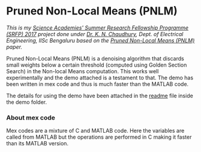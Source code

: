# Pruned Non-Local Means (PNLM)
*This is my [Science Academies' Summer Research Fellowship Programme (SRFP) 2017](https://web-japps.ias.ac.in:8443/fellowship2017/lists/selectedList.jsp) project done under [Dr. K. N. Chaudhury](https://sites.google.com/site/kunalnchaudhury/home), Dept. of Electrical Engineering, IISc Bengaluru based on the [Pruned Non-Local Means (PNLM)](https://ieeexplore.ieee.org/document/7932291) paper.*  

Pruned Non-Local Means (PNLM) is a denoising algorithm that discards small weights below a certain threshold (computed using Golden Section Search) in the Non-local Means computation. This works well experimentally and the demo attached is a testament to that. The demo has been written in mex code and thus is much faster than the MATLAB code.  

The details for using the demo have been attached in the [readme](demo/readme.txt) file inside the demo folder.

### About mex code
Mex codes are a mixture of C and MATLAB code. Here the variables are called from MATLAB but the operations are performed in C making it faster than its MATLAB version. 
